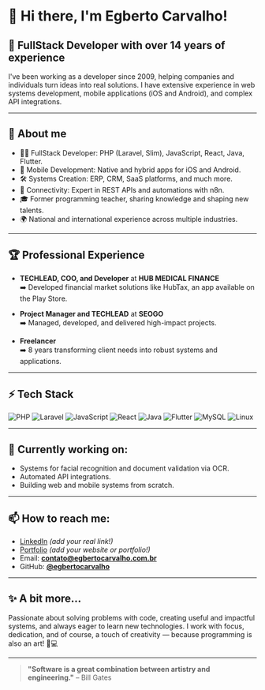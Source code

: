 # 👋 Hi there, I'm Egberto Carvalho!

## 🚀 FullStack Developer with over 14 years of experience

I've been working as a developer since 2009, helping companies and individuals turn ideas into real solutions. I have extensive experience in web systems development, mobile applications (iOS and Android), and complex API integrations.

---

## 💼 About me

- 👨‍💻 FullStack Developer: PHP (Laravel, Slim), JavaScript, React, Java, Flutter.
- 📱 Mobile Development: Native and hybrid apps for iOS and Android.
- 🛠️ Systems Creation: ERP, CRM, SaaS platforms, and much more.
- 🔗 Connectivity: Expert in REST APIs and automations with n8n.
- 🎓 Former programming teacher, sharing knowledge and shaping new talents.
- 🌍 National and international experience across multiple industries.

---

## 🏆 Professional Experience

- **TECHLEAD, COO, and Developer** at **HUB MEDICAL FINANCE**  
  ➡️ Developed financial market solutions like HubTax, an app available on the Play Store.

- **Project Manager and TECHLEAD** at **SEOGO**  
  ➡️ Managed, developed, and delivered high-impact projects.

- **Freelancer**  
  ➡️ 8 years transforming client needs into robust systems and applications.

---

## ⚡ Tech Stack

![PHP](https://img.shields.io/badge/PHP-777BB4?style=for-the-badge&logo=php&logoColor=white)
![Laravel](https://img.shields.io/badge/Laravel-FF2D20?style=for-the-badge&logo=laravel&logoColor=white)
![JavaScript](https://img.shields.io/badge/JavaScript-F7DF1E?style=for-the-badge&logo=javascript&logoColor=black)
![React](https://img.shields.io/badge/React-20232A?style=for-the-badge&logo=react&logoColor=61DAFB)
![Java](https://img.shields.io/badge/Java-ED8B00?style=for-the-badge&logo=java&logoColor=white)
![Flutter](https://img.shields.io/badge/Flutter-02569B?style=for-the-badge&logo=flutter&logoColor=white)
![MySQL](https://img.shields.io/badge/MySQL-00000F?style=for-the-badge&logo=mysql&logoColor=white)
![Linux](https://img.shields.io/badge/Linux-FCC624?style=for-the-badge&logo=linux&logoColor=black)

---

## 🌱 Currently working on:

- Systems for facial recognition and document validation via OCR.
- Automated API integrations.
- Building web and mobile systems from scratch.

---

## 📫 How to reach me:

- [LinkedIn](https://www.linkedin.com) *(add your real link!)*
- [Portfolio](https://www.egbertocarvalho.com.br) *(add your website or portfolio!)*
- Email: **contato@egbertocarvalho.com.br**  
- GitHub: **[@egbertocarvalho](https://github.com/eggcarvalho)**

---

## ✨ A bit more...

Passionate about solving problems with code, creating useful and impactful systems, and always eager to learn new technologies. I work with focus, dedication, and of course, a touch of creativity — because programming is also an art! 🎨💻

---

> **"Software is a great combination between artistry and engineering."** – Bill Gates

